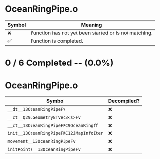 # OceanRingPipe.o
| Symbol | Meaning 
| ------------- | ------------- 
| :x: | Function has not yet been started or is not matching. 
| :white_check_mark: | Function is completed. 


# 0 / 6 Completed -- (0.0%)
# OceanRingPipe.o
| Symbol | Decompiled? |
| ------------- | ------------- |
| `__dt__13OceanRingPipeFv` | :x: |
| `__ct__Q29JGeometry8TVec3<s>Fv` | :x: |
| `__ct__13OceanRingPipeFPC9OceanRingff` | :x: |
| `init__13OceanRingPipeFRC12JMapInfoIter` | :x: |
| `movement__13OceanRingPipeFv` | :x: |
| `initPoints__13OceanRingPipeFv` | :x: |

